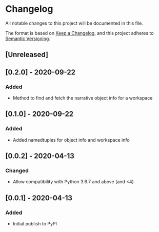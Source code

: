 # Changelog

All notable changes to this project will be documented in this file.

The format is based on [Keep a Changelog](https://keepachangelog.com/en/1.0.0/),
and this project adheres to [Semantic Versioning](https://semver.org/spec/v2.0.0.html).

## [Unreleased]

## [0.2.0] - 2020-09-22

### Added
- Method to find and fetch the narrative object info for a workspace

## [0.1.0] - 2020-09-22

### Added
- Added namedtuples for object info and workspace info

## [0.0.2] - 2020-04-13

### Changed
- Allow compatibility with Python 3.6.7 and above (and <4)

## [0.0.1] - 2020-04-13

### Added
- Initial publish to PyPI
